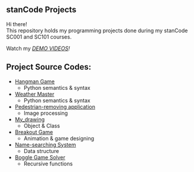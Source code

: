 ## stanCode Projects
Hi there!\
This repository holds my programming projects done during my stanCode SC001 and SC101 courses.

Watch my *[DEMO VIDEOS](https://drive.google.com/drive/folders/1mJwC8GUMd31ET7SWcWaRfGcHXcV8H61g?usp=sharing)!*

## Project Source Codes:
* [Hangman Game](https://github.com/kenhuang1204/stanCode_projects/blob/main/stanCode_projects/hangman_game/hangman.py)
  * Python semantics & syntax
* [Weather Master](https://github.com/kenhuang1204/stanCode_projects/blob/main/stanCode_projects/weather_master/weather_master.py)
  * Python semantics & syntax
* [Pedestrian-removing application](https://github.com/kenhuang1204/stanCode_projects/blob/main/stanCode_projects/pedestrian_removing_application/stanCodoshop.py)
  * Image processing
* [My_drawing](https://github.com/kenhuang1204/stanCode_projects/blob/main/stanCode_projects/my_drawing/my_drawing.py)
  * Object & Class
* [Breakout Game](https://github.com/kenhuang1204/stanCode_projects/blob/main/stanCode_projects/breakout_game/breakout.py)
  * Animation & game designing
* [Name-searching System](https://github.com/kenhuang1204/stanCode_projects/blob/main/stanCode_projects/name_searching_system/babygraphics.py)
  * Data structure
* [Boggle Game Solver](https://github.com/kenhuang1204/stanCode_projects/blob/main/stanCode_projects/boggle_game_solver/boggle.py)
  * Recursive functions
